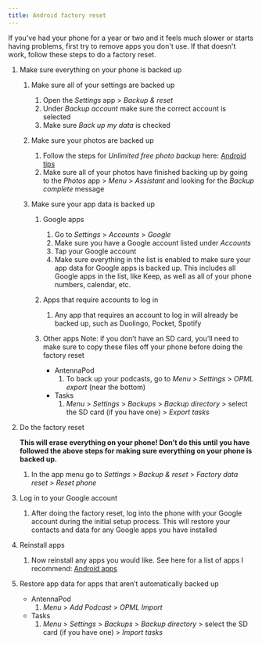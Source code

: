 ```yaml
---
title: Android factory reset
---
```


If you've had your phone for a year or two and it feels much slower or starts having problems, first try to remove apps you don't use. If that doesn't work, follow these steps to do a factory reset.

1. Make sure everything on your phone is backed up

   1. Make sure all of your settings are backed up

      1. Open the _Settings_ app > _Backup & reset_
      1. Under _Backup account_ make sure the correct account is selected
      1. Make sure _Back up my data_ is checked

   1. Make sure your photos are backed up

      1. Follow the steps for _Unlimited free photo backup_ here: [Android tips](android-tips)
      1. Make sure all of your photos have finished backing up by going to the _Photos_ app > _Menu_ > _Assistant_ and looking for the _Backup complete_ message

   1. Make sure your app data is backed up

      1. Google apps

         1. Go to _Settings_ > _Accounts_ > _Google_
         1. Make sure you have a Google account listed under _Accounts_
         1. Tap your Google account
         1. Make sure everything in the list is enabled to make sure your app data for Google apps is backed up. This includes all Google apps in the list, like Keep, as well as all of your phone numbers, calendar, etc.

      1. Apps that require accounts to log in

         1. Any app that requires an account to log in will already be backed up, such as Duolingo, Pocket, Spotify

      1. Other apps
         Note: if you don’t have an SD card, you’ll need to make sure to copy these files off your phone before doing the factory reset
         - AntennaPod
           1. To back up your podcasts, go to _Menu_ > _Settings_ > _OPML export_ (near the bottom)
         - Tasks
           1. _Menu_ > _Settings_ > _Backups_ > _Backup directory_ > select the SD card (if you have one) > _Export tasks_

1. Do the factory reset

   **This will erase everything on your phone! Don’t do this until you have followed the above steps for making sure everything on your phone is backed up.**

   1. In the app menu go to _Settings_ > _Backup & reset_ > _Factory data reset_ > _Reset phone_

1. Log in to your Google account

   1. After doing the factory reset, log into the phone with your Google account during the initial setup process. This will restore your contacts and data for any Google apps you have installed

1. Reinstall apps

   1. Now reinstall any apps you would like. See here for a list of apps I recommend: [Android apps](../../../applications/android-apps)

1. Restore app data for apps that aren’t automatically backed up
   - AntennaPod
     1. _Menu_ > _Add Podcast_ > _OPML Import_
   - Tasks
     1. _Menu_ > _Settings_ > _Backups_ > _Backup directory_ > select the SD card (if you have one) > _Import tasks_
